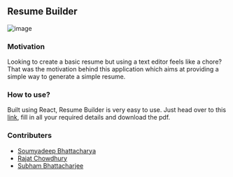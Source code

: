 ## Resume Builder
![image](https://github.com/user-attachments/assets/da68f853-3871-4561-855c-c6a264c95e63)

### Motivation
Looking to create a basic resume but using a text editor feels like a chore? That was the motivation behind this application which aims at providing a simple way to generate a simple resume.

### How to use?
Built using React, Resume Builder is very easy to use. Just head over to this [link](https://resume-builder-mu-ebon.vercel.app/), fill in all your required details and download the pdf.

### Contributers
- [Soumyadeep Bhattacharya](https://github.com/SBhattacharya45)
- [Rajat Chowdhury](https://github.com/Rajat-Chowdhury)
- [Subham Bhattacharjee](https://github.com/subhamb04)

